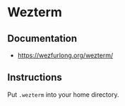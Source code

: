 # Wezterm

## Documentation
- https://wezfurlong.org/wezterm/

## Instructions
Put `.wezterm` into your home directory.
